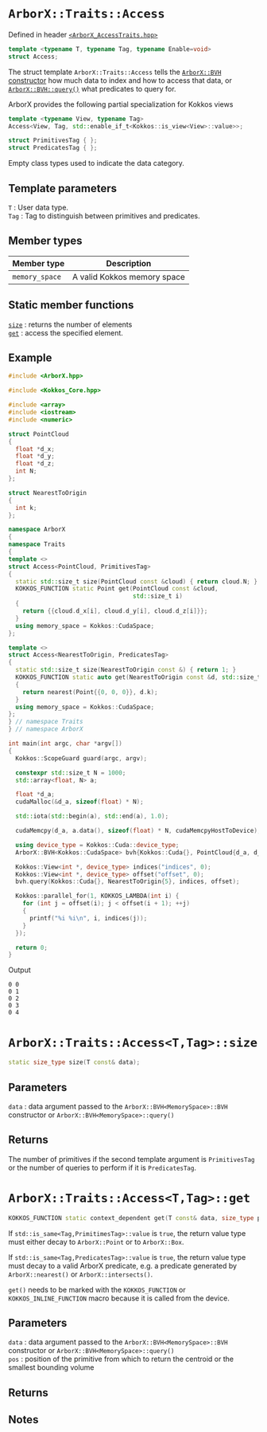 # `ArborX::Traits::Access`
Defined in header [`<ArborX_AccessTraits.hpp>`](https://github.com/arborx/ArborX/blob/master/src/details/ArborX_AccessTraits.hpp)

```C++
template <typename T, typename Tag, typename Enable=void>
struct Access;
```
The struct template `ArborX::Traits::Access` tells the [`ArborX::BVH` constructor](https://github.com/arborx/ArborX/blob/master/docs/bounding_volume_hierarchy.md#arborxbvhmemoryspacebvh) how much data to index and how to access that data,
or [`ArborX::BVH::query()`](https://github.com/arborx/ArborX/blob/master/docs/bounding_volume_hierarchy.md#arborxbvhmemoryspacequery) what predicates to query for.

ArborX provides the following partial specialization for Kokkos views
```C++
template <typename View, typename Tag>
Access<View, Tag, std::enable_if_t<Kokkos::is_view<View>::value>>;
```

```C++
struct PrimitivesTag { };
struct PredicatesTag { };
```
Empty class types used to indicate the data category.

## Template parameters
`T`
: User data type.  
`Tag`
: Tag to distinguish between primitives and predicates.

## Member types
Member type | Description
--- | ---
`memory_space` | A valid Kokkos memory space

## Static member functions
[`size`](#arborxtraitsaccessttagsize)
: returns the number of elements  
[`get`](#arborxtraitsaccessttagget)
: access the specified element.

## Example
```C++
#include <ArborX.hpp>

#include <Kokkos_Core.hpp>

#include <array>
#include <iostream>
#include <numeric>

struct PointCloud
{
  float *d_x;
  float *d_y;
  float *d_z;
  int N;
};

struct NearestToOrigin
{
  int k;
};

namespace ArborX
{
namespace Traits
{
template <>
struct Access<PointCloud, PrimitivesTag>
{
  static std::size_t size(PointCloud const &cloud) { return cloud.N; }
  KOKKOS_FUNCTION static Point get(PointCloud const &cloud,
                                   std::size_t i)
  {
    return {{cloud.d_x[i], cloud.d_y[i], cloud.d_z[i]}};
  }
  using memory_space = Kokkos::CudaSpace;
};

template <>
struct Access<NearestToOrigin, PredicatesTag>
{
  static std::size_t size(NearestToOrigin const &) { return 1; }
  KOKKOS_FUNCTION static auto get(NearestToOrigin const &d, std::size_t)
  {
    return nearest(Point{{0, 0, 0}}, d.k);
  }
  using memory_space = Kokkos::CudaSpace;
};
} // namespace Traits
} // namespace ArborX

int main(int argc, char *argv[])
{
  Kokkos::ScopeGuard guard(argc, argv);

  constexpr std::size_t N = 1000;
  std::array<float, N> a;

  float *d_a;
  cudaMalloc(&d_a, sizeof(float) * N);

  std::iota(std::begin(a), std::end(a), 1.0);

  cudaMemcpy(d_a, a.data(), sizeof(float) * N, cudaMemcpyHostToDevice);

  using device_type = Kokkos::Cuda::device_type;
  ArborX::BVH<Kokkos::CudaSpace> bvh{Kokkos::Cuda{}, PointCloud{d_a, d_a, d_a, N}};

  Kokkos::View<int *, device_type> indices("indices", 0);
  Kokkos::View<int *, device_type> offset("offset", 0);
  bvh.query(Kokkos::Cuda{}, NearestToOrigin{5}, indices, offset);

  Kokkos::parallel_for(1, KOKKOS_LAMBDA(int i) {
    for (int j = offset(i); j < offset(i + 1); ++j)
    {
      printf("%i %i\n", i, indices(j));
    }
  });

  return 0;
}
```
Output
```
0 0
0 1
0 2
0 3
0 4
```

# `ArborX::Traits::Access<T,Tag>::size`
```C++
static size_type size(T const& data);
```
## Parameters
`data`
: data argument passed to the `ArborX::BVH<MemorySpace>::BVH` constructor or `ArborX::BVH<MemorySpace>::query()`
## Returns
The number of primitives if the second template argument is `PrimitivesTag` or the number of queries to perform if it is `PredicatesTag`.

# `ArborX::Traits::Access<T,Tag>::get`
```C++
KOKKOS_FUNCTION static context_dependent get(T const& data, size_type pos);
```
If `std::is_same<Tag,PrimitimesTag>::value` is `true`, the return value type must either decay to `ArborX::Point` or to `ArborX::Box`.

If `std::is_same<Tag,PredicatesTag>::value` is `true`, the return value type must decay to a valid ArborX predicate, e.g. a predicate generated by `ArborX::nearest()` or `ArborX::intersects()`.

`get()` needs to be marked with the `KOKKOS_FUNCTION` or `KOKKOS_INLINE_FUNCTION` macro because it is called from the device.
## Parameters
`data`
: data argument passed to the `ArborX::BVH<MemorySpace>::BVH` constructor or `ArborX::BVH<MemorySpace>::query()`  
`pos`
: position of the primitive from which to return the centroid or the smallest bounding volume
## Returns

## Notes
